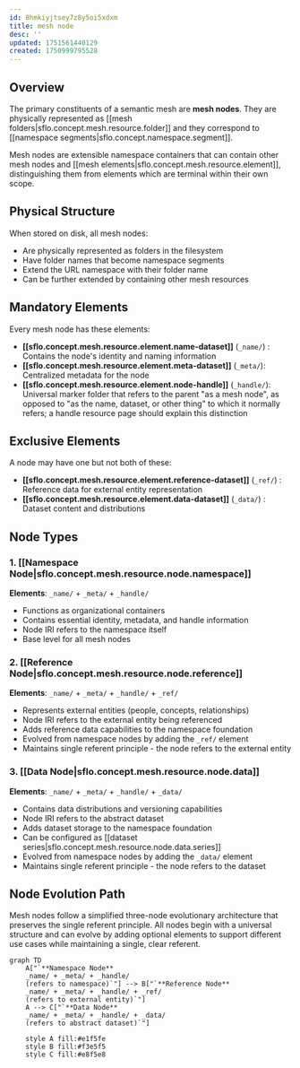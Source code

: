 ```yaml
---
id: 8hmkiyjtsey7z8y5oi5xdxm
title: mesh node
desc: ''
updated: 1751561440129
created: 1750999795528
---
```


## Overview

The primary constituents of a semantic mesh are **mesh nodes**. They are physically represented as [[mesh folders|sflo.concept.mesh.resource.folder]] and they correspond to [[namespace segments|sflo.concept.namespace.segment]].

Mesh nodes are extensible namespace containers that can contain other mesh nodes and [[mesh elements|sflo.concept.mesh.resource.element]], distinguishing them from elements which are terminal within their own scope.

## Physical Structure

When stored on disk, all mesh nodes:
- Are physically represented as folders in the filesystem
- Have folder names that become namespace segments
- Extend the URL namespace with their folder name
- Can be further extended by containing other mesh resources

## Mandatory Elements

Every mesh node has these elements:

- **[[sflo.concept.mesh.resource.element.name-dataset]]** (`_name/`) : Contains the node's identity and naming information
- **[[sflo.concept.mesh.resource.element.meta-dataset]]** (`_meta/`): Centralized metadata for the node
- **[[sflo.concept.mesh.resource.element.node-handle]]** (`_handle/`): Universal marker folder that refers to the parent "as a mesh node", as opposed to "as the name, dataset, or other thing" to which it normally refers; a handle resource page should explain this distinction

## Exclusive Elements

A node may have one but not both of these:

- **[[sflo.concept.mesh.resource.element.reference-dataset]]** (`_ref/`) : Reference data for external entity representation
- **[[sflo.concept.mesh.resource.element.data-dataset]]** (`_data/`) : Dataset content and distributions

## Node Types

### 1. [[Namespace Node|sflo.concept.mesh.resource.node.namespace]]
**Elements**: `_name/` + `_meta/` + `_handle/`
- Functions as organizational containers
- Contains essential identity, metadata, and handle information
- Node IRI refers to the namespace itself
- Base level for all mesh nodes

### 2. [[Reference Node|sflo.concept.mesh.resource.node.reference]]
**Elements**: `_name/` + `_meta/` + `_handle/` + `_ref/`
- Represents external entities (people, concepts, relationships)
- Node IRI refers to the external entity being referenced
- Adds reference data capabilities to the namespace foundation
- Evolved from namespace nodes by adding the `_ref/` element
- Maintains single referent principle - the node refers to the external entity

### 3. [[Data Node|sflo.concept.mesh.resource.node.data]]
**Elements**: `_name/` + `_meta/` + `_handle/` + `_data/`
- Contains data distributions and versioning capabilities
- Node IRI refers to the abstract dataset
- Adds dataset storage to the namespace foundation
- Can be configured as [[dataset series|sflo.concept.mesh.resource.node.data.series]]
- Evolved from namespace nodes by adding the `_data/` element
- Maintains single referent principle - the node refers to the dataset

## Node Evolution Path

Mesh nodes follow a simplified three-node evolutionary architecture that preserves the single referent principle. All nodes begin with a universal structure and can evolve by adding optional elements to support different use cases while maintaining a single, clear referent.

```mermaid
graph TD
    A["`**Namespace Node**
    _name/ + _meta/ + _handle/
    (refers to namespace)`"] --> B["`**Reference Node**
    _name/ + _meta/ + _handle/ + _ref/
    (refers to external entity)`"]
    A --> C["`**Data Node**
    _name/ + _meta/ + _handle/ + _data/
    (refers to abstract dataset)`"]
    
    style A fill:#e1f5fe
    style B fill:#f3e5f5
    style C fill:#e8f5e8
```



